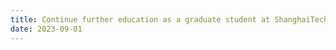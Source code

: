 ```yaml
---
title: Continue further education as a graduate student at ShanghaiTech University, majored in Biomedical Engineering.
date: 2023-09-01
---
```

